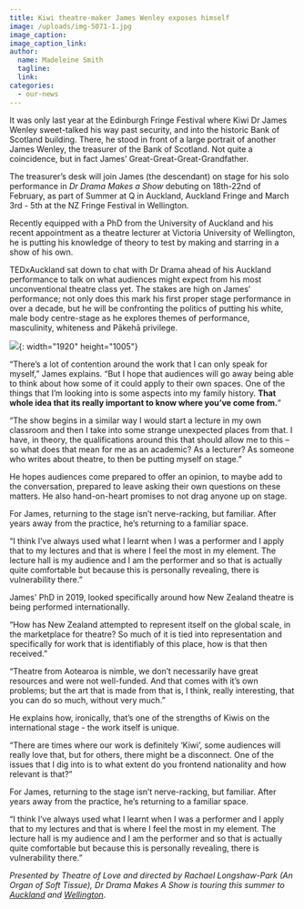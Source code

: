 ```yaml
---
title: Kiwi theatre-maker James Wenley exposes himself
image: /uploads/img-5071-1.jpg
image_caption:
image_caption_link:
author:
  name: Madeleine Smith
  tagline:
  link:
categories:
  - our-news
---
```


It was only last year at the Edinburgh Fringe Festival where Kiwi Dr James Wenley sweet-talked his way past security, and into the historic Bank of Scotland building. There, he stood in front of a large portrait of another James Wenley, the treasurer of the Bank of Scotland. Not quite a coincidence, but in fact James’ Great-Great-Great-Grandfather.

The treasurer’s desk will join James (the descendant) on stage for his solo performance in *Dr Drama Makes a Show* debuting on 18th-22nd of February, as part of Summer at Q in Auckland, Auckland Fringe and March 3rd - 5th at the NZ Fringe Festival in Wellington.

Recently equipped with a PhD from the University of Auckland and his recent appointment as a theatre lecturer at Victoria University of Wellington, he is putting his knowledge of theory to test by making and starring in a show of his own.

TEDxAuckland sat down to chat with Dr Drama ahead of his Auckland performance to talk on what audiences might expect from his most unconventional theatre class yet. The stakes are high on James’ performance; not only does this mark his first proper stage performance in over a decade, but he will be confronting the politics of putting his white, male body centre-stage as he explores themes of performance, masculinity, whiteness and Pākehā privilege.

![](/uploads/fringe-coverphoto-tol-1.jpg){: width="1920" height="1005"}

“There’s a lot of contention around the work that I can only speak for myself,” James explains. “But I hope that audiences will go away being able to think about how some of it could apply to their own spaces. One of the things that I’m looking into is some aspects into my family history. **That whole idea that its really important to know where you’ve come from.**”

“The show begins in a similar way I would start a lecture in my own classroom and then I take into some strange unexpected places from that. I have, in theory, the qualifications around this that should allow me to this – so what does that mean for me as an academic? As a lecturer? As someone who writes about theatre, to then be putting myself on stage.”

He hopes audiences come prepared to offer an opinion, to maybe add to the conversation, prepared to leave asking their own questions on these matters. He also hand-on-heart promises to not drag anyone up on stage.

For James, returning to the stage isn’t nerve-racking, but familiar. After years away from the practice, he’s returning to a familiar space.

“I think I’ve always used what I learnt when I was a performer and I apply that to my lectures and that is where I feel the most in my element. The lecture hall is my audience and I am the performer and so that is actually quite comfortable but because this is personally revealing, there is vulnerability there.”

James' PhD in 2019, looked specifically around how New Zealand theatre is being performed internationally.

“How has New Zealand attempted to represent itself on the global scale, in the marketplace for theatre? So much of it is tied into representation and specifically for work that is identifiably of this place, how is that then received.”

“Theatre from Aotearoa is nimble, we don’t necessarily have great resources and were not well-funded. And that comes with it’s own problems; but the art that is made from that is, I think, really interesting, that you can do so much, without very much.”

He explains how, ironically, that’s one of the strengths of Kiwis on the international stage - the work itself is unique.

“There are times where our work is definitely ‘Kiwi’, some audiences will really love that, but for others, there might be a disconnect. One of the issues that I dig into is to what extent do you frontend nationality and how relevant is that?”

For James, returning to the stage isn’t nerve-racking, but familiar. After years away from the practice, he’s returning to a familiar space.

“I think I’ve always used what I learnt when I was a performer and I apply that to my lectures and that is where I feel the most in my element. The lecture hall is my audience and I am the performer and so that is actually quite comfortable but because this is personally revealing, there is vulnerability there.”

*Presented by Theatre of Love and directed by Rachael Longshaw-Park (An Organ of Soft Tissue), Dr Drama Makes A Show is touring this summer to [Auckland](https://www.qtheatre.co.nz/dr-drama-makes-show) and [Wellington](https://fringe.co.nz/show/43771).*